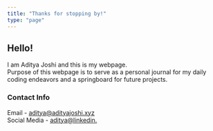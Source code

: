```yaml
---
title: "Thanks for stopping by!"
type: "page"
---
```


## Hello! 
I am Aditya Joshi and this is my webpage.  
Purpose of this webpage is to serve as a personal journal for my daily coding endeavors and a springboard for future projects.  



### Contact Info
Email - aditya@adityajoshi.xyz  
Social Media - [aditya@linkedin.](https://www.linkedin.com/in/aditya-joshi-80340919/)
